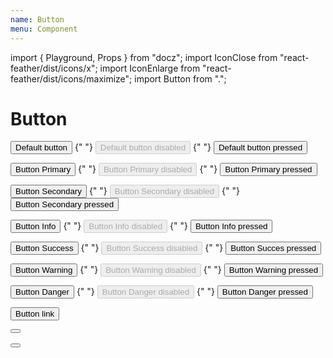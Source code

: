 ```yaml
---
name: Button
menu: Component
---
```

import { Playground, Props } from "docz";
import IconClose from "react-feather/dist/icons/x";
import IconEnlarge from "react-feather/dist/icons/maximize";
import Button from ".";

# Button

<Playground>
  <p>
    <Button>Default button</Button>
    {" "}
    <Button variant="default" disabled>Default button disabled</Button>
    {" "}
    <Button pressed>Default button pressed</Button>
  </p>
  <p>
    <Button variant="primary">Button Primary</Button>
    {" "}
    <Button variant="primary" disabled>Button Primary disabled</Button>
    {" "}
    <Button variant="primary" pressed>Button Primary pressed</Button>
  </p>
  <p>
    <Button variant="secondary">Button Secondary</Button>
    {" "}
    <Button variant="secondary" disabled>Button Secondary disabled</Button>
    {" "}
    <Button variant="secondary" pressed>Button Secondary pressed</Button>
  </p>
  <p>
    <Button variant="info">Button Info</Button>
    {" "}
    <Button variant="info" disabled>Button Info disabled</Button>
    {" "}
    <Button variant="info" pressed>Button Info pressed</Button>
  </p>
  <p>
    <Button variant="success">Button Success</Button>
    {" "}
    <Button variant="success" disabled>Button Success disabled</Button>
    {" "}
    <Button variant="success" pressed>Button Succes pressed</Button>
  </p>
  <p>
    <Button variant="warning">Button Warning</Button>
    {" "}
    <Button variant="warning" disabled>Button Warning disabled</Button>
    {" "}
    <Button variant="warning" pressed>Button Warning pressed</Button>
  </p>
  <p>
    <Button variant="danger">Button Danger</Button>
    {" "}
    <Button variant="danger" disabled>Button Danger disabled</Button>
    {" "}
    <Button variant="danger" pressed>Button Danger pressed</Button>
  </p>
  <p>
    <Button variant="link">Button link</Button>
  </p>
  <p>
    <Button variant="icon">
      <IconClose />
    </Button>
    <br />
    <br />
    <Button variant="icon">
      <IconEnlarge />
    </Button>
  </p>
</Playground>

<Props of={Button} />
